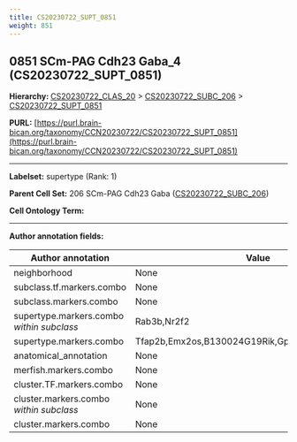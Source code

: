 ```yaml
---
title: CS20230722_SUPT_0851
weight: 851
---
```

## 0851 SCm-PAG Cdh23 Gaba_4 (CS20230722_SUPT_0851)
<b>Hierarchy: </b>
[CS20230722_CLAS_20](../CS20230722_CLAS_20) >
[CS20230722_SUBC_206](../CS20230722_SUBC_206) >
[CS20230722_SUPT_0851](../CS20230722_SUPT_0851)

**PURL:** [https://purl.brain-bican.org/taxonomy/CCN20230722/CS20230722_SUPT_0851](https://purl.brain-bican.org/taxonomy/CCN20230722/CS20230722_SUPT_0851)

---


**Labelset:** supertype (Rank: 1)

**Parent Cell Set:** 206 SCm-PAG Cdh23 Gaba ([CS20230722_SUBC_206](../CS20230722_SUBC_206))



**Cell Ontology Term:** 

[MARKER GENES.]: #


---

[TRANSFERRED ANNOTATIONS.]: #


[AUTHOR ANNOTATION FIELDS.]: #


**Author annotation fields:**

| Author annotation | Value |
|-------------------|-------|
|neighborhood|None|
|subclass.tf.markers.combo|None|
|subclass.markers.combo|None|
|supertype.markers.combo _within subclass_|Rab3b,Nr2f2|
|supertype.markers.combo|Tfap2b,Emx2os,B130024G19Rik,Gpr101,Dscam,Pcdh11x|
|anatomical_annotation|None|
|merfish.markers.combo|None|
|cluster.TF.markers.combo|None|
|cluster.markers.combo _within subclass_|None|
|cluster.markers.combo|None|
